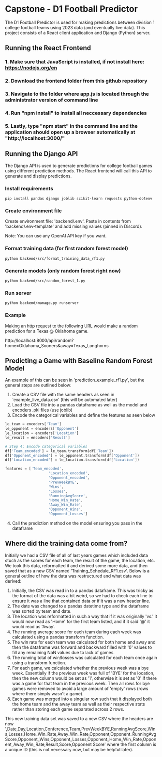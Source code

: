 # Capstone - D1 Football Predictor

The D1 Football Predictor is used for making predictions between division 1 college football teams using 2023 data (and eventually live data). This project consists of a React client application and Django (Python) server.

## Running the React Frontend

### 1. Make sure that JavaScript is installed, if not install here: https://nodejs.org/en

### 2. Download the frontend folder from this github repository

### 3. Navigate to the folder where app.js is located through the administrator version of command line

### 4. Run "npm install" to install all neccessary dependencies

### 5. Lastly, type "npm start" in the command line and the application should open up a browser automatically at "http://localhost:3000/"

## Running the Django API

The Django API is used to generate predictions for college football games using different prediction methods. The React frontend will call this API to generate and display predictions.

### Install requirements

```
pip install pandas django joblib scikit-learn requests python-dotenv
```

### Create environment file

Create environment file: 'backend/.env'. Paste in contents from 'backend/.env-template' and add missing values (pinned in Discord).

Note: You can use any OpenAI API key if you want.

### Format training data (for first random forest model)

```
python backend/src/format_training_data_rf1.py
```

### Generate models (only random forest right now)

```
python backend/src/random_forest_1.py
```

### Run server

```
python backend/manage.py runserver
```

### Example

Making an http request to the following URL would make a random prediction for a Texas @ Oklahoma game.

http://localhost:8000/api/random?home=Oklahoma_Sooners&away=Texas_Longhorns

## Predicting a Game with Baseline Random Forest Model

An example of this can be seen in 'prediction_example_rf1.py', but the general steps are outlined below:

1. Create a CSV file with the same headers as seen in 'example_live_data.csv' (this will be automated later)
2. Load the CSV file into a pandas dataframe as well as the model and encoders .pkl files (use joblib)
3. Encode the categorical variables and define the features as seen below

```python
le_team = encoders['Team']
le_opponent = encoders['Opponent']
le_location = encoders['Location']
le_result = encoders['Result']

# Step 4: Encode categorical variables
df['Team_encoded'] = le_team.transform(df['Team'])
df['Opponent_encoded'] = le_opponent.transform(df['Opponent'])
df['Location_encoded'] = le_location.transform(df['Location'])

features = ['Team_encoded',
                    'Location_encoded',
                    'Opponent_encoded',
                    'PrevWeekBYE',
                    'Wins',
                    'Losses',
                    'RunningAvgScore',
                    'Home_Win_Rate',
                    'Away_Win_Rate',
                    'Opponent_Wins',
                    'Opponent_Losses']
```

4. Call the prediction method on the model ensuring you pass in the dataframe

## Where did the training data come from?

Initially we had a CSV file of all of last years games which included data stuch as the scores for each team, the result of the game, the location, etc. We took this data, reformatted it and derived some more data, and then saved that as a new CSV named 'Training_Schedule_RF1.csv'. Below is a general outline of how the data was restructured and what data was derived:

1. Initially, the CSV was read in to a pandas dataframe. This was tricky as the format of the data was a bit weird, so we had to check each line to ensure it was a line that contained data or if it was a new header line.
2. The date was changed to a pandas datetime type and the dataframe was sorted by team and date.
3. The location was reformatted in such a way that if it was originally 'vs.' it would now read as 'Home' for the first team listed, and if it said '@' it would read as 'Away'.
4. The running average score for each team during each week was calculated using a pandas transform function.
5. The win rate for each team was calculated for both home and away and then the dataframe was forward and backward filled with '0' values to fill any remaining NaN values due to lack of games.
6. The running total of win/losses was calculated for each team once again using a transform function.
7. For each game, we calculated whether the previous week was a bye week. Essentially if the previous week was full of 'BYE' for the location, then the new column would be set as '1', otherwise it is set as '0' if there was a game for that team in the previous week. Then all rows for bye games were removed to avoid a large amount of 'empty' rows (rows where there simply wasn't a game).
8. Each game was merged into a singular row such that it displayed both the home team and the away team as well as their respective stats rather than storing each game separated across 2 rows.

This new training data set was saved to a new CSV where the headers are now ',Date,Day,Location,Conference,Team,PrevWeekBYE,RunningAvgScore,Wins,Losses,Home_Win_Rate,Away_Win_Rate,Opponent,Opponent_RunningAvgScore,Opponent_Wins,Opponent_Losses,Opponent_Home_Win_Rate,Opponent_Away_Win_Rate,Result,Score,Opponent Score' where the first column is a unique ID (this is not necessary now, but may be helpful later).
